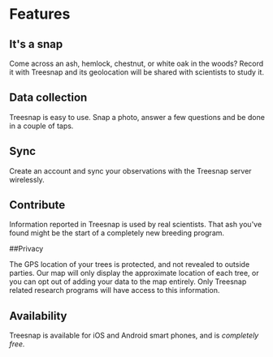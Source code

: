 # Features

## It's a snap
Come across an ash, hemlock, chestnut, or white oak in the woods?  Record it with Treesnap and its geolocation will be shared with scientists to study it.

## Data collection
Treesnap is easy to use.  Snap a photo, answer a few questions and be done in a couple of taps.

## Sync
Create an account and sync your observations with the Treesnap server wirelessly.

## Contribute

Information reported in Treesnap is used by real scientists.  That ash you've found might be the start of a completely new breeding program.

##Privacy

The GPS location of your trees is protected, and not revealed to outside parties.  Our map will only display the approximate location of each tree, or you can opt out of adding your data to the map entirely.  Only Treesnap related research programs will have access to this information.

## Availability
Treesnap is available for iOS and Android smart phones, and is *completely free.*
